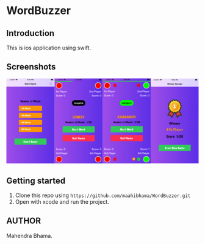 # WordBuzzer

## Introduction

This is ios application using swift.

## Screenshots
![Alt text](https://github.com/maahibhama/WordBuzzer/blob/master/buzzerGame.png "First Screenshot")

## Getting started

1. Clone this repo using `https://github.com/maahibhama/WordBuzzer.git`
2. Open with xcode and run the project.

## AUTHOR

Mahendra Bhama.
